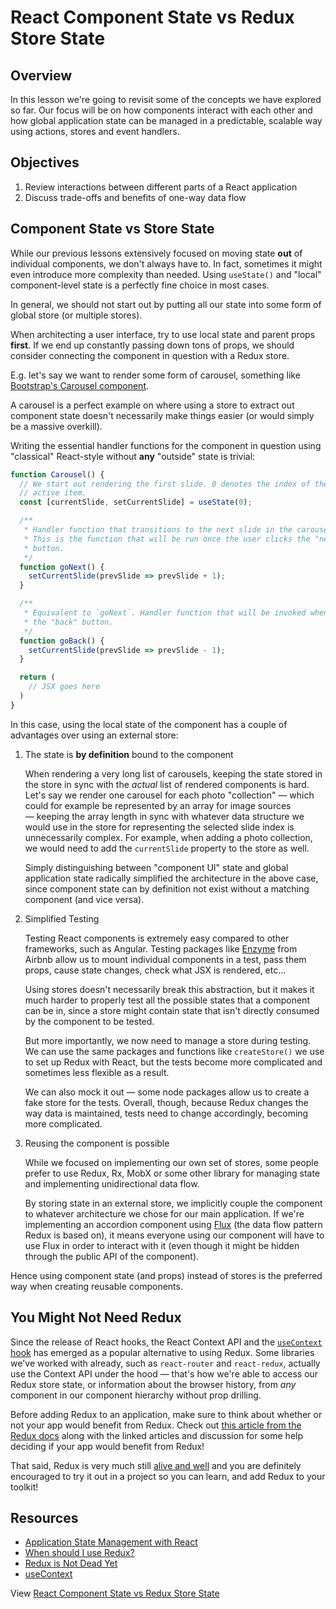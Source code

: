 # React Component State vs Redux Store State

## Overview

In this lesson we're going to revisit some of the concepts we have explored so
far. Our focus will be on how components interact with each other and how global
application state can be managed in a predictable, scalable way using actions,
stores and event handlers.

## Objectives

1. Review interactions between different parts of a React application
2. Discuss trade-offs and benefits of one-way data flow

## Component State vs Store State

While our previous lessons extensively focused on moving state **out** of
individual components, we don't always have to. In fact, sometimes it might even
introduce more complexity than needed. Using `useState()` and "local"
component-level state is a perfectly fine choice in most cases.

In general, we should not start out by putting all our state into some form of
global store (or multiple stores).

When architecting a user interface, try to use local state and parent props
**first**. If we end up constantly passing down tons of props, we should
consider connecting the component in question with a Redux store.

E.g. let's say we want to render some form of carousel, something like
[Bootstrap's Carousel component](https://getbootstrap.com/docs/4.0/components/carousel/).

A carousel is a perfect example on where using a store to extract out component
state doesn't necessarily make things easier (or would simply be a massive
overkill).

Writing the essential handler functions for the component in question using
"classical" React-style without **any** "outside" state is trivial:

```js
function Carousel() {
  // We start out rendering the first slide. 0 denotes the index of the
  // active item.
  const [currentSlide, setCurrentSlide] = useState(0);

  /**
   * Handler function that transitions to the next slide in the carousel.
   * This is the function that will be run once the user clicks the "next"
   * button.
   */
  function goNext() {
    setCurrentSlide(prevSlide => prevSlide + 1);
  }

  /**
   * Equivalent to `goNext`. Handler function that will be invoked when clicking
   * the "back" button.
   */
  function goBack() {
    setCurrentSlide(prevSlide => prevSlide - 1);
  }

  return (
    // JSX goes here
  )
}
```

In this case, using the local state of the component has a couple of advantages
over using an external store:

1. The state is **by definition** bound to the component

   When rendering a very long list of carousels, keeping the state stored in the
   store in sync with the _actual_ list of rendered components is hard. Let's
   say we render one carousel for each photo "collection" — which could for
   example be represented by an array for image sources — keeping the array
   length in sync with whatever data structure we would use in the store for
   representing the selected slide index is unnecessarily complex. For example,
   when adding a photo collection, we would need to add the `currentSlide`
   property to the store as well.

   Simply distinguishing between "component UI" state and global application
   state radically simplified the architecture in the above case, since
   component state can by definition not exist without a matching component (and
   vice versa).

2. Simplified Testing

   Testing React components is extremely easy compared to other frameworks, such
   as Angular. Testing packages like [Enzyme][] from Airbnb allow us to mount
   individual components in a test, pass them props, cause state changes, check
   what JSX is rendered, etc...

   [enzyme]: https://airbnb.io/enzyme/

   Using stores doesn't necessarily break this abstraction, but it makes it much
   harder to properly test all the possible states that a component can be in,
   since a store might contain state that isn't directly consumed by the
   component to be tested.

   But more importantly, we now need to manage a store during testing. We can
   use the same packages and functions like `createStore()` we use to set up
   Redux with React, but the tests become more complicated and sometimes less
   flexible as a result.

   We can also mock it out &mdash; some node packages allow us to create a fake
   store for the tests. Overall, though, because Redux changes the way data is
   maintained, tests need to change accordingly, becoming more complicated.

3. Reusing the component is possible

   While we focused on implementing our own set of stores, some people prefer
   to use Redux, Rx, MobX or some other library for managing state and
   implementing unidirectional data flow.

   By storing state in an external store, we implicitly couple the component to
   whatever architecture we chose for our main application. If we're
   implementing an accordion component using [Flux][] (the data flow pattern Redux
   is based on), it means everyone using our component will have to use Flux in
   order to interact with it (even though it might be hidden through the public
   API of the component).

[flux]: https://facebook.github.io/flux/

Hence using component state (and props) instead of stores is the preferred
way when creating reusable components.

## You Might Not Need Redux

Since the release of React hooks, the React Context API and the [`useContext`
hook][usecontext] has emerged as a popular alternative to using Redux. Some
libraries we've worked with already, such as `react-router` and `react-redux`,
actually use the Context API under the hood &mdash; that's how we're able to
access our Redux store state, or information about the browser history, from
_any_ component in our component hierarchy without prop drilling.

Before adding Redux to an application, make sure to think about whether or not your app would benefit from Redux. Check out [this article from the Redux docs][when should i use redux?] along with the linked articles and discussion for some help deciding if your app would benefit from Redux!

That said, Redux is very much still [alive and well][redux is not dead yet] and you are definitely encouraged to try it out in a project so you can learn, and add Redux to your toolkit!

## Resources

- [Application State Management with React](https://kentcdodds.com/blog/application-state-management-with-react)
- [When should I use Redux?][]
- [Redux is Not Dead Yet][]
- [useContext][usecontext]

[usecontext]: https://reactjs.org/docs/hooks-reference.html#usecontext
[when should i use redux?]: https://redux.js.org/faq/general#when-should-i-use-redux
[redux is not dead yet]: https://blog.isquaredsoftware.com/2018/03/redux-not-dead-yet/

<p class='util--hide'>View <a href='https://learn.co/lessons/react-components-events-actions-and-stores'>React Component State vs Redux Store State</p>
